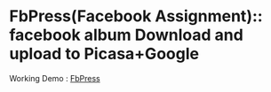 <strong>FbPress(Facebook Assignment)::</strong> facebook album Download and upload to Picasa+Google
=====================================
Working Demo :  <a href="fbassignment-jigspractice.rhcloud.com">FbPress</a> 

